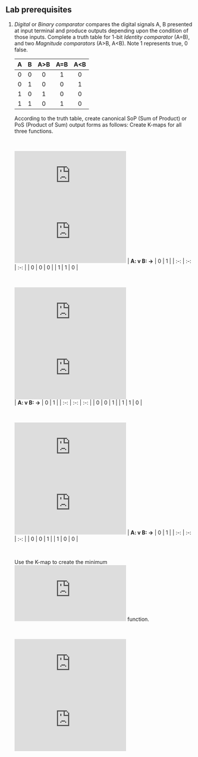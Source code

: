 ## Lab prerequisites

1. *Digital* or *Binary comparator* compares the digital signals A, B presented at input terminal and produce outputs depending upon the condition of those inputs. Complete a truth table for 1-bit *Identity comparator* (A=B), and two *Magnitude comparators* (A>B, A<B). Note 1 represents true, 0 false.

    | **A** | **B** | **A>B** | **A=B** | **A<B** |
    | :-: | :-: | :-: | :-: | :-: |
    | 0 | 0 | 0 | 1 | 0 |
    | 0 | 1 | 0 | 0 | 1 |
    | 1 | 0 | 1 | 0 | 0 |
    | 1 | 1 | 0 | 1 | 0 |


    According to the truth table, create canonical SoP (Sum of Product) or PoS (Product of Sum) output forms as follows:
    Create K-maps for all three functions.
    
    &nbsp;

    ![equation](https://latex.codecogs.com/gif.latex?y_%7BA%3EB%7D%5E%7BSoP%7D%3D) ![equation](https://latex.codecogs.com/gif.latex?A%5Ccdot%20%5Cbar%7BB%7D)
    | **A: v B: ->** | 0 | 1 |
    | :-: | :-: | :-: |
    | 0 | 0 | 0 |
    | 1 | 1 | 0 |
    
    &nbsp;
    
    ![equation](https://latex.codecogs.com/gif.latex?y_%7BA%3DB%7D%5E%7BSoP%7D%3D) ![equation](https://latex.codecogs.com/gif.latex?%28%5Cbar%7BA%7D%5Ccdot%20%5Cbar%7BB%7D%29%20&plus;%20%28A%20%5Ccdot%20B%29)   
    | **A: v B: ->** | 0 | 1 |
    | :-: | :-: | :-: |
    | 0 | 0 | 1 |
    | 1 | 1 | 0 |
    
    &nbsp;
    
    ![equation](https://latex.codecogs.com/gif.latex?y_%7BA%3CB%7D%5E%7BPoS%7D%3D) ![equation](https://latex.codecogs.com/gif.latex?%28%5Cbar%7BA%7D%20&plus;%20%5Cbar%7BB%7D%29%20%5Ccdot%20%28A%20&plus;%20B%29%5Ccdot%20%28%5Cbar%7BA%7D%20&plus;%20B%29) 
    | **A: v B: ->** | 0 | 1 |
    | :-: | :-: | :-: |
    | 0 | 0 | 1 |
    | 1 | 0 | 0 |
    
    &nbsp;


    

    Use the K-map to create the minimum ![equation](https://latex.codecogs.com/gif.latex?y_%7BA%3CB%7D%5E%7BPoS%2Cmin%7D) function.

    &nbsp;
    
    ![equation](https://latex.codecogs.com/gif.latex?y_%7BA%3CB%7D%5E%7BPoS%2Cmin%7D) ![equation](https://latex.codecogs.com/gif.latex?%3D%28%5Cbar%7BA%7D%20&plus;%20%5Cbar%7BB%7D%29%20%5Ccdot%20B)
    
    &nbsp;
